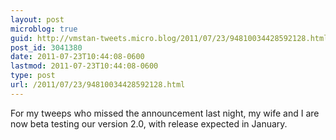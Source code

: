 ```yaml
---
layout: post
microblog: true
guid: http://vmstan-tweets.micro.blog/2011/07/23/94810034428592128.html
post_id: 3041380
date: 2011-07-23T10:44:08-0600
lastmod: 2011-07-23T10:44:08-0600
type: post
url: /2011/07/23/94810034428592128.html
---
```

For my tweeps who missed the announcement last night, my wife and I are now beta testing our version 2.0, with release expected in January.
